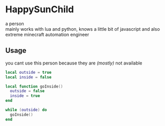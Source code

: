 # HappySunChild
a person <br/>
mainly works with lua and python, knows a little bit of javascript and also extreme minecraft automation engineer 

## Usage
you cant use this person because they are *(mostly)* not available

```lua
local outside = true
local inside = false

local function goInside()
  outside = false
  inside = true
end

while (outside) do
  goInside()
end
```
